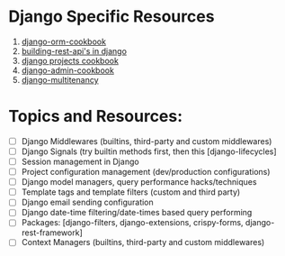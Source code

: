 # Django Specific Resources
1. [django-orm-cookbook](https://books.agiliq.com/projects/django-orm-cookbook/en/latest/)
2. [building-rest-api's in django](https://books.agiliq.com/projects/django-api-polls-tutorial/en/latest/)
3. [django projects cookbook](https://books.agiliq.com/projects/djenofdjango/en/latest/)
4. [django-admin-cookbook](https://books.agiliq.com/projects/django-admin-cookbook/en/latest/)
5. [django-multitenancy](https://books.agiliq.com/projects/django-multi-tenant/)


# Topics and Resources:
- [ ] Django Middlewares (builtins, third-party and custom middlewares)
- [ ] Django Signals (try builtin methods first, then this [django-lifecycles]
- [ ] Session management in Django
- [ ] Project configuration management (dev/production configurations)
- [ ] Django model managers, query performance hacks/techniques
- [ ] Template tags and template filters (custom and third party)
- [ ] Django email sending configuration
- [ ] Django date-time filtering/date-times based query performing
- [ ] Packages: [django-filters, django-extensions, crispy-forms, django-rest-framework]
- [ ] Context Managers  (builtins, third-party and custom middlewares)
